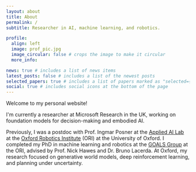```yaml
---
layout: about
title: About
permalink: /
subtitle: Researcher in AI, machine learning, and robotics.

profile:
  align: left
  image: prof_pic.jpg
  image_circular: false # crops the image to make it circular
  more_info: 

news: true # includes a list of news items
latest_posts: false # includes a list of the newest posts
selected_papers: true # includes a list of papers marked as "selected={true}"
social: true # includes social icons at the bottom of the page
---
```


Welcome to my personal website!

I'm currently a researcher at Microsoft Research in the UK, working on foundation models for decision-making and embodied AI.

Previously, I was a postdoc with Prof. Ingmar Posner at the [Applied AI Lab](https://ori.ox.ac.uk/labs/a2i/) at the [Oxford Robotics Institute](https://ori.ox.ac.uk/) (ORI) at the University of Oxford. I completed my PhD in machine learning and robotics at the [GOALS Group](https://ori.ox.ac.uk/labs/goals/) at the ORI, advised by Prof. Nick Hawes and Dr. Bruno Lacerda. At Oxford, my research focused on generative world models, deep reinforcement learning, and planning under uncertainty.